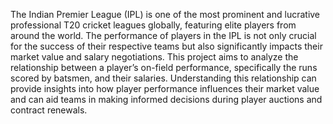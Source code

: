 The Indian Premier League (IPL) is one of the most prominent and lucrative professional T20 cricket leagues globally, featuring elite players from around the world. The performance of players in the IPL is not only crucial for the success of their respective teams but also significantly impacts their market value and salary negotiations. 
This project aims to analyze the relationship between a player’s on-field performance, specifically the runs scored by batsmen, and their salaries. Understanding this relationship can provide insights into how player performance influences their market value and can aid teams in making informed decisions during player auctions and contract renewals.
